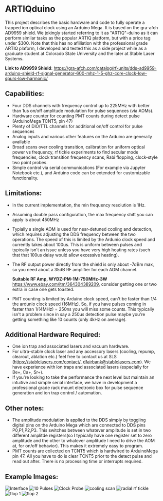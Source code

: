 # ARTIQduino
This project describes the basic hardware and code to fully operate a trapped ion optical clock using an Arduino Mega. It is based on the gra-afch AD9959 shield. We jokingly started referring to it as "ARTIQ"-duino as it can perform similar tasks as the popular ARTIQ platform, but with a price tag under $300. Note that this has no afliliation with the professional grade ARTIQ plaform, I developed and tested this as a side project while as a graduate student at Colorado State University and the later at Stable Laser Systems.

**Link to AD9959 Shield:** https://gra-afch.com/catalog/rf-units/dds-ad9959-arduino-shield-rf-signal-generator-600-mhz-1-5-ghz-core-clock-low-spurs-low-harmonic/

## Capabilities:
- Four DDS channels with frequency control up to 225MHz with better than 1us on/off amplitude modulation for pulse sequences (via AOMs).
- Hardware counter for counting PMT counts during detect pulse (ArduinoMega TCNT5, pin 47)
- Plenty of DIO/TTL channels for additional on/off control for pulse sequences
- Analog inputs and various other features on the Arduino are generally available
- Broad scans over cooling transition, calibration for uniform optical power vs frequency, rf tickle experiments to find secular mode frequencies, clock transition frequency scans, Rabi flopping, clock-style two point probes.
- Simple control via serial communications (For example via Jupyter Notebook etc.), and Arduino code can be extended for customizable functionality.

## Limitations:
- In the current implementation, the min frequency resolution is 1Hz.
- Assuming double pass configuration, the max frequency shift you can apply is about 450MHz
- Typially a single AOM is used for near-detuned cooling and detection, which requires adjusting the DDS frequency between the two operations. The speed of this is limited by the Ardunio clock speed and currently takes about 100us. This is uniform between pulses and typically isn't an issue unless you have very high heating rates (such that that 100us delay would allow excessive heating).
- The RF output power directly from the shield is only about -7dBm max, so you need about a 35dB RF amplifier for each AOM channel.

  **Suitable RF Amp, WYDZ-PM-1M-750MHz-3W** https://www.ebay.com/itm/364304389209, consider getting one or two extra in case one gets toasted.
- PMT counting is limited by Arduino clock speed, can't be faster than 1/4 the ardunio clock speed (16MHz). So, if you have pulses coming in faster than 1/(4MHz) = 250ns you will miss some counts. This typically isn't a problem since in say a 250us detection pulse maybe you're getting something like 10 counts (only 4kHz on average).

## Additional Hardware Required:
- One ion trap and associated lasers and vacuum hardware. 
- For ultra-stable clock laser and any accessory lasers (cooling, repump, clearout, ablation etc.) feel free to contact us at SLS (https://stablelasers.com/contact/, dfairbank@stablelasers.com). We have experience with ion traps and associated lasers (especially for Be+, Ca+, Sr+).
- If you're looking to take the performance the next level but maintain an intuitive and simple serial interface, we have in development a professional grade rack mount electronic box for pulse sequence generation and ion trap control / automation.

## Other notes:
- The amplitude modulation is applied to the DDS simply by toggling digital pins on the Arduino Mega which are connected to DDS pins P0,P1,P2,P3. This switches between whatever amplitude is set in two different amplitde registers(so I typically have one register set to zero amplitude and the other to whatever amplitude I need to drive the AOM at, for on/off behavior). This makes it extremely easy to program.
- PMT counts are collected on TCNT5 which is hardwired to ArduinoMega pin 47. All you have to do is clear TCNT5 prior to the detect pulse and read out after. There is no processing time or interrupts required.

## Example Images:
![Interface](https://github.com/user-attachments/assets/9bdf5700-b32c-455a-bd56-039009737e5f)
![10 Pulses](https://github.com/user-attachments/assets/f8fd1a68-4909-46f5-9ced-7af050718a18)
![Clock Probe](https://github.com/user-attachments/assets/58885b00-1e2d-4020-bbfb-9b81d31cb006)
![cooling scan](https://github.com/user-attachments/assets/a63c9e40-055c-43a8-b718-46b271915da0)
![radial rf tickle](https://github.com/user-attachments/assets/060799d4-13d8-41ee-a23f-aeabf9fd7b4e)
![flop 1](https://github.com/user-attachments/assets/fab18d0b-428f-415c-9b9b-146806a2b37c)
![flop 2](https://github.com/user-attachments/assets/ebc8bafe-4d2f-4c53-9efc-9cd7210fe5d3)
